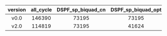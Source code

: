 |version|all_cycle|DSPF_sp_biquad_cn|DSPF_sp_biquad_opt|data|acc_rate|contributor|  
|:-:|:-:|:-:|:-:|:-:|:-:|:-:|
|v0.0|146390|73195|73195|202104261116|0%|zhuanshulz|
|v2.0|114819|73195|41624|202105141853|43.13%|zhuanshulz|